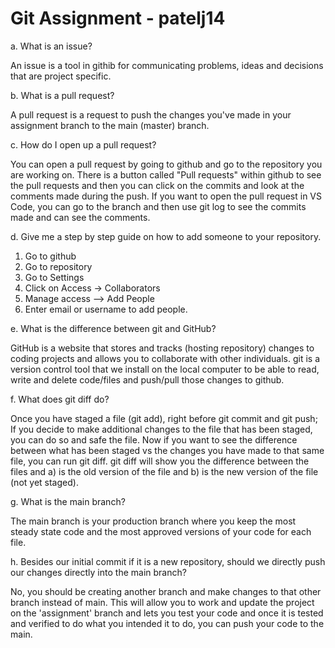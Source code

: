 # Git Assignment - patelj14

a. What is an issue?
 
 An issue is a tool in githib for communicating problems, ideas and decisions that are project specific. 

b. What is a pull request?

A pull request is a request to push the changes you've made in your assignment branch to the main (master) branch.  

c. How do I open up a pull request?

You can open a pull request by going to github and go to the repository you are working on. There is a button called "Pull requests" within github to see the pull requests and then you can click on the commits and look at the comments made during the push. If you want to open the pull request in VS Code, you can go to the branch and then use git log to see the commits made and can see the comments.

d. Give me a step by step guide on how to add someone to your repository.

1. Go to github 
2. Go to repository 
3. Go to Settings
4. Click on Access -> Collaborators
5. Manage access --> Add People
6. Enter email or username to add people.

e. What is the difference between git and GitHub?

GitHub is a website that stores and tracks (hosting repository) changes to coding projects and allows you to collaborate with other individuals. git is a version control tool that we install on the local computer to be able to read, write and delete code/files and push/pull those changes to github. 

f. What does git diff do?

Once you have staged a file (git add), right before git commit and git push; If you decide to make additional changes to the file that has been staged, you can do so and safe the file. Now if you want to see the difference between what has been staged vs the changes you have made to that same file, you can run git diff. git diff will show you the difference between the files and a) is the old version of the file and b) is the new version of the file (not yet staged).

g. What is the main branch?

The main branch is your production branch where you keep the most steady state code and the most approved versions of your code for each file. 

h. Besides our initial commit if it is a new repository, should we directly push our changes directly into the main branch?

No, you should be creating another branch and make changes to that other branch instead of main. This will allow you to work and update the project on the 'assignment' branch and lets you test your code and once it is tested and verified to do what you intended it to do, you can push your code to the main. 